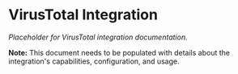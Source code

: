 # VirusTotal Integration

*Placeholder for VirusTotal integration documentation.*

**Note:** This document needs to be populated with details about the integration's capabilities, configuration, and usage.
